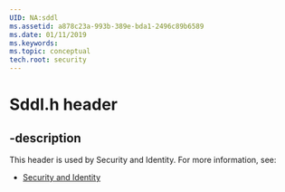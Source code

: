 ```yaml
---
UID: NA:sddl
ms.assetid: a878c23a-993b-389e-bda1-2496c89b6589
ms.date: 01/11/2019
ms.keywords: 
ms.topic: conceptual
tech.root: security
---
```


# Sddl.h header


## -description


This header is used by Security and Identity. For more information, see:

- [Security and Identity](../_security/index.md)

